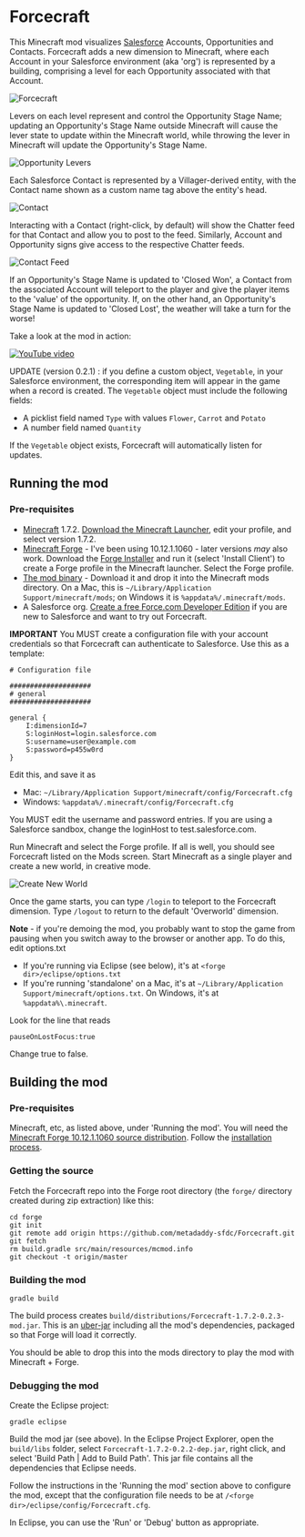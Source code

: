 Forcecraft
==========

This Minecraft mod visualizes [Salesforce](https://www.salesforce.com/crm/) Accounts, Opportunities and Contacts. Forcecraft adds a new dimension to Minecraft, where each Account in your Salesforce environment (aka 'org') is represented by a building, comprising a level for each Opportunity associated with that Account.

![Forcecraft](http://metadaddy-sfdc.github.io/Forcecraft/Forcecraft.png)

Levers on each level represent and control the Opportunity Stage Name; updating an Opportunity's Stage Name outside Minecraft will cause the lever state to update within the Minecraft world, while throwing the lever in Minecraft will update the Opportunity's Stage Name.

![Opportunity Levers](http://metadaddy-sfdc.github.io/Forcecraft/OpportunityLevers.png)

Each Salesforce Contact is represented by a Villager-derived entity, with the Contact name shown as a custom name tag above the entity's head. 

![Contact](http://metadaddy-sfdc.github.io/Forcecraft/Contact.png)

Interacting with a Contact (right-click, by default) will show the Chatter feed for that Contact and allow you to post to the feed. Similarly, Account and Opportunity signs give access to the respective Chatter feeds.

![Contact Feed](http://metadaddy-sfdc.github.io/Forcecraft/ContactFeed.png)

If an Opportunity's Stage Name is updated to 'Closed Won', a Contact from the associated Account will teleport to the player and give the player items to the 'value' of the opportunity. If, on the other hand, an Opportunity's Stage Name is updated to 'Closed Lost', the weather will take a turn for the worse!

Take a look at the mod in action:

[![YouTube video](http://img.youtube.com/vi/eb3GgM1o_8I/0.jpg)](http://www.youtube.com/watch?v=eb3GgM1o_8I)

<a name="update0.2.1"></a>UPDATE (version 0.2.1) : if you define a custom object, `Vegetable`, in your Salesforce environment, the corresponding item will appear in the game when a record is created. The `Vegetable` object must include the following fields:

* A picklist field named `Type` with values `Flower`, `Carrot` and `Potato`
* A number field named `Quantity`

If the `Vegetable` object exists, Forcecraft will automatically listen for updates.

Running the mod
---------------

### Pre-requisites

* [Minecraft](https://minecraft.net/) 1.7.2. [Download the Minecraft Launcher](https://minecraft.net/download), edit your profile, and select version 1.7.2.
* [Minecraft Forge](http://files.minecraftforge.net/) - I've been using 10.12.1.1060 - later versions *may* also work. Download the [Forge Installer](http://files.minecraftforge.net/maven/net/minecraftforge/forge/1.7.2-10.12.1.1060/forge-1.7.2-10.12.1.1060-installer.jar) and run it (select 'Install Client') to create a Forge profile in the Minecraft launcher. Select the Forge profile.
* [The mod binary](http://metadaddy-sfdc.github.io/Forcecraft/Forcecraft-v0.2.3.jar) - Download it and drop it into the Minecraft mods directory. On a Mac, this is `~/Library/Application Support/minecraft/mods`; on Windows it is `%appdata%/.minecraft/mods`.
* A Salesforce org. [Create a free Force.com Developer Edition](http://developer.force.com/join) if you are new to Salesforce and want to try out Forcecraft.

**IMPORTANT** You MUST create a configuration file with your account credentials so that Forcecraft can authenticate to Salesforce. Use this as a template:

```
# Configuration file

####################
# general
####################

general {
    I:dimensionId=7
    S:loginHost=login.salesforce.com
    S:username=user@example.com    
    S:password=p455w0rd
}
```

Edit this, and save it as

* Mac: `~/Library/Application Support/minecraft/config/Forcecraft.cfg`
* Windows: `%appdata%/.minecraft/config/Forcecraft.cfg`

You MUST edit the username and password entries. If you are using a Salesforce sandbox, change the loginHost to test.salesforce.com.

Run Minecraft and select the Forge profile. If all is well, you should see Forcecraft listed on the Mods screen. Start Minecraft as a single player and create a new world, in creative mode.

![Create New World](http://metadaddy-sfdc.github.io/Forcecraft/CreateNewWorld.png)

Once the game starts, you can type `/login` to teleport to the Forcecraft dimension. Type `/logout` to return to the default 'Overworld' dimension.

**Note** - if you're demoing the mod, you probably want to stop the game from pausing when you switch away to the browser or another app. To do this, edit options.txt

* If you're running via Eclipse (see below), it's at `<forge dir>/eclipse/options.txt`
* If you're running 'standalone' on a Mac, it's at `~/Library/Application Support/minecraft/options.txt`. On Windows, it's at `%appdata%\.minecraft`.

Look for the line that reads

    pauseOnLostFocus:true

Change true to false.

Building the mod
----------------

### Pre-requisites

Minecraft, etc, as listed above, under 'Running the mod'. You will need the [Minecraft Forge 10.12.1.1060 source distribution](http://files.minecraftforge.net/maven/net/minecraftforge/forge/1.7.2-10.12.1.1060/forge-1.7.2-10.12.1.1060-src.zip). Follow the [installation process](http://www.minecraftforge.net/wiki/Installation/Source).

### Getting the source

Fetch the Forcecraft repo into the Forge root directory (the `forge/` directory created during zip extraction) like this:

	cd forge
	git init
	git remote add origin https://github.com/metadaddy-sfdc/Forcecraft.git
	git fetch
	rm build.gradle src/main/resources/mcmod.info
	git checkout -t origin/master

### Building the mod

    gradle build

The build process creates `build/distributions/Forcecraft-1.7.2-0.2.3-mod.jar`. This is an [uber-jar](http://stackoverflow.com/a/11947093/33905) including all the mod's dependencies, packaged so that Forge will load it correctly.

You should be able to drop this into the mods directory to play the mod with Minecraft + Forge.

### Debugging the mod

Create the Eclipse project:

    gradle eclipse

Build the mod jar (see above). In the Eclipse Project Explorer, open the `build/libs` folder, select `Forcecraft-1.7.2-0.2.2-dep.jar`, right click, and select 'Build Path | Add to Build Path'. This jar file contains all the dependencies that Eclipse needs.

Follow the instructions in the 'Running the mod' section above to configure the mod, except that the configuration file needs to be at `/<forge dir>/eclipse/config/Forcecraft.cfg`.

In Eclipse, you can use the 'Run' or 'Debug' button as appropriate.
